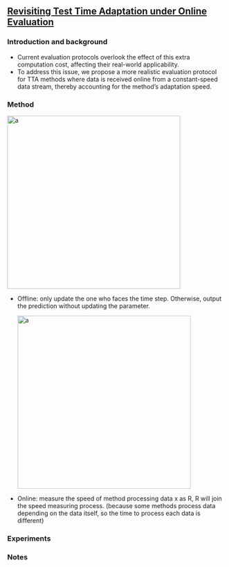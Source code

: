 ## [Revisiting Test Time Adaptation under Online Evaluation](https://arxiv.org/abs/2304.04795)


### Introduction and background
- Current evaluation protocols overlook the effect of this extra computation cost, affecting their real-world applicability.
- To address this issue, we propose a more realistic evaluation protocol for TTA methods where data is received online from a constant-speed data stream, thereby accounting for the method’s adaptation speed.
### Method
  <img width=400 alt="a" src="https://github.com/Jo-wang/Daily-Paper-Reading/assets/46414159/411d44db-4b4d-4bb1-a7d8-fe7bb541fcfd">

- Offline: only update the one who faces the time step. Otherwise, output the prediction without updating the parameter.

  <img width=400 alt="a" src="https://github.com/Jo-wang/Daily-Paper-Reading/assets/46414159/7f2a970b-6ec7-406b-a81f-2bd3abadec53">

- Online: measure the speed of method processing data x as R, R will join the speed measuring process. (because some methods process data depending on the data itself, so the time to process each data is different)
### Experiments

### Notes
